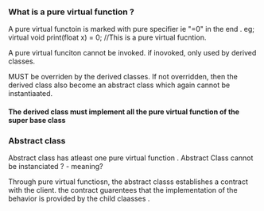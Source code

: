 ### What is a pure virtual function ? 
A pure virtual functoin is marked with pure specifier ie "=0" in the end . 
eg; 
virtual void print(float x) = 0;
//This is a pure virtual fucntion.

A pure virtual funciton cannot be invoked. if inovoked, only used by derived classes.

MUST be overriden by the derived classes. If not overridden, then the derived class also become an 
abstract class which again cannot be instantiaated. 

#### The derived class must implement all the pure virtual function of the super base class 
### Abstract class 
Abstract class has atleast one pure virtual function . 
Abstract Class cannot be instanciated ? 
    - meaning? 


Through pure virtual functiosn, the abstract classs establishes a contract with the client. 
the contract guarentees that the implementation of the behavior is provided by the child claasses . 


